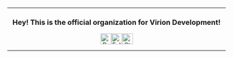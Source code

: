 <hr>
<div align="center">
  <h3>Hey! This is the official organization for Virion Development!</h3>
  <p>
    <div style="display: flex; justify-content: center; align-items: center;">
      <img height="25" src="https://hits.seeyoufarm.com/api/count/incr/badge.svg?url=https%3A%2F%2Fgithub.com%2FVirion-Development&count_bg=%23FF4655&title_bg=%23555555&icon=&icon_color=%23E7E7E7&title=PROFILE+VIEWS&edge_flat=true" alt="Profile Views"/>
      <img height="25" src="https://img.shields.io/github/followers/Virion-Development?color=ff4655&style=for-the-badge&logo=github&label=Followers" alt="Followers"/>
      <img height="25" src="https://img.shields.io/github/stars/Virion-Development?color=ff4655&style=for-the-badge&logo=github&label=Stars" alt="Stars"/>
    </div>
  </p>
</div>
<hr>
